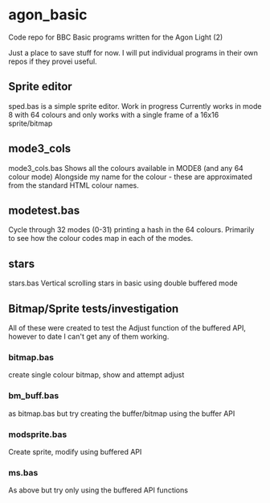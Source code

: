 # agon_basic
Code repo for BBC Basic programs written for the Agon Light (2)

Just a place to save stuff for now.
I will put individual programs in their own repos if they provei useful.

## Sprite editor
sped.bas is a simple sprite editor.
Work in progress
Currently works in mode 8 with 64 colours and only works with a single frame of a 16x16 sprite/bitmap

## mode3_cols
mode3_cols.bas 
Shows all the colours available in MODE8 (and any 64 colour mode)
Alongside my name for the colour - these are approximated from the standard HTML colour names.

## modetest.bas
Cycle through 32 modes (0-31) printing a hash in the 64 colours.
Primarily to see how the colour codes map in each of the modes.

## stars
stars.bas
Vertical scrolling stars in basic using double buffered mode

## Bitmap/Sprite tests/investigation
All of these were created to test the Adjust function of the buffered API, however to date I can't get any of them working.

### bitmap.bas 
create single colour bitmap, show and attempt adjust

### bm_buff.bas 
as bitmap.bas but try creating the buffer/bitmap using the buffer API

### modsprite.bas
Create sprite, modify using buffered API

### ms.bas
As above but try only using the buffered API functions
